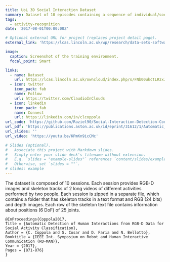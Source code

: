 ```yaml
---
title: UoL 3D Social Interaction Dataset
summary: Dataset of 10 episodes containing a sequence of individual/social interactions in an indoor environment.
tags:
  - activity-recognition
date: '2017-08-01T00:00:00Z'

# Optional external URL for project (replaces project detail page).
external_link: 'https://lcas.lincoln.ac.uk/wp/research/data-sets-software/uol-3d-social-interaction-dataset/'

image:
  caption: Screenshot of the training environment.
  focal_point: Smart

links:
  - name: Dataset
    url: https://lcas.lincoln.ac.uk/owncloud/index.php/s/FNb00ukctLRzxJW
  - icon: twitter
    icon_pack: fab
    name: Follow
    url: https://twitter.com/ClaudioInClouds
  - icon: linkedin
    icon_pack: fab
    name: Connect
    url: https://linkedin.com/in/clcoppola
url_code: 'https://github.com/Raziel90/Social-Interaction-Detection-Code'
url_pdf: 'https://publications.aston.ac.uk/id/eprint/31612/1/Automatic_Detection_of_Human_Interactions_from_RGB_D_Data_for_Social_Activity_Classification.pdf'
url_slides: ''
url_video: 'https://youtu.be/KPmKn9icCMc'

# Slides (optional).
#   Associate this project with Markdown slides.
#   Simply enter your slide deck's filename without extension.
#   E.g. `slides = "example-slides"` references `content/slides/example-slides.md`.
#   Otherwise, set `slides = ""`.
# slides: example
---
```

The dataset is composed of 10 sessions. Each session provides RGB-D images and skeleton tracks of 2 long videos of different activities performed by two people. Each session is zipped in a separate file, which contains a folder that has skeleton tracks in a text format and RGB (24 bits) and depth images. Each row of the skeleton text file contains information about positions (6 DoF) of 25 joints.

```
@InProceedings{Coppola2017,
Title = {Automatic Detection of Human Interactions from RGB-D Data for Social Activity Classification},
Author = {C. Coppola and S. Cosar and D. Faria and N. Bellotto},
Booktitle = {IEEE Int. Symposium on Robot and Human Interactive Communication (RO-MAN)},
Year = {2017},
Pages = {871-876}
}
```
